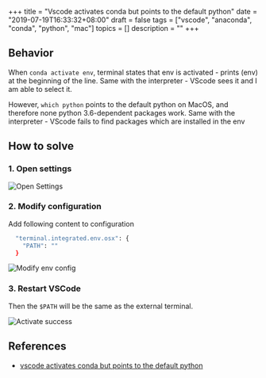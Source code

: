 +++
title = "Vscode activates conda but points to the default python"
date = "2019-07-19T16:33:32+08:00"
draft = false
tags = ["vscode", "anaconda", "conda", "python", "mac"]
topics = []
description = ""
+++

## Behavior

When `conda activate env`, terminal states that env is activated - prints (env) at the beginning of the line. Same with the interpreter - VScode sees it and I am able to select it.

However, `which python` points to the default python on MacOS, and therefore none python 3.6-dependent packages work. Same with the interpreter - VScode fails to find packages which are installed in the env

## How to solve

### 1. Open settings

![Open Settings](https://user-images.githubusercontent.com/19368794/61522055-219dd280-aa44-11e9-8311-3dd7de6945bd.png)

### 2. Modify configuration

Add following content to configuration

```bash
  "terminal.integrated.env.osx": {
    "PATH": ""
  }
```

![Modify env config](https://user-images.githubusercontent.com/19368794/61522129-472adc00-aa44-11e9-9dd2-7be21626d253.png)

### 3. Restart VSCode

Then the `$PATH` will be the same as the external terminal.

![Activate success](https://user-images.githubusercontent.com/19368794/61524220-93781b00-aa48-11e9-8c03-49d06d764e23.png)

## References

- [vscode activates conda but points to the default python](https://github.com/Microsoft/vscode-python/issues/4434)
